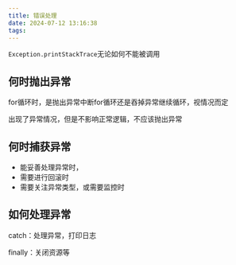```yaml
---
title: 错误处理
date: 2024-07-12 13:16:38
tags:
---
```


`Exception.printStackTrace`无论如何不能被调用

## 何时抛出异常

for循环时，是抛出异常中断for循环还是吞掉异常继续循环，视情况而定

出现了异常情况，但是不影响正常逻辑，不应该抛出异常

## 何时捕获异常

- 能妥善处理异常时，
- 需要进行回滚时
- 需要关注异常类型，或需要监控时

## 如何处理异常

 catch：处理异常，打印日志

finally：关闭资源等